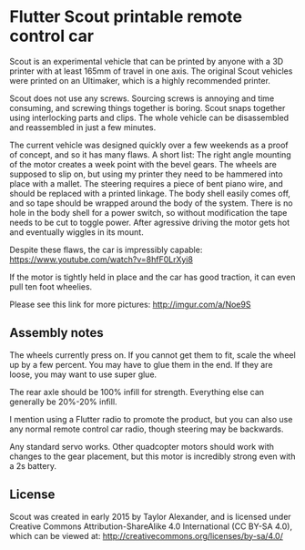 # Flutter Scout printable remote control car

Scout is an experimental vehicle that can be printed by anyone with a 3D printer with at least 165mm of travel in one axis. The original Scout vehicles were printed on an Ultimaker, which is a highly recommended printer.

Scout does not use any screws. Sourcing screws is annoying and time consuming, and screwing things together is boring. Scout snaps together using interlocking parts and clips. The whole vehicle can be disassembled and reassembled in just a few minutes.

The current vehicle was designed quickly over a few weekends as a proof of concept, and so it has many flaws. A short list:
The right angle mounting of the motor creates a week point with the bevel gears.
The wheels are supposed to slip on, but using my printer they need to be hammered into place with a mallet.
The steering requires a piece of bent piano wire, and should be replaced with a printed linkage.
The body shell easily comes off, and so tape should be wrapped around the body of the system.
There is no hole in the body shell for a power switch, so without modification the tape needs to be cut to toggle power.
After agressive driving the motor gets hot and eventually wiggles in its mount.

Despite these flaws, the car is impressibly capable:
https://www.youtube.com/watch?v=8hfF0LrXyi8

If the motor is tightly held in place and the car has good traction, it can even pull ten foot wheelies.

Please see this link for more pictures:
http://imgur.com/a/Noe9S

## Assembly notes

The wheels currently press on. If you cannot get them to fit, scale the wheel up by a few percent. You may have to glue them in the end. If they are loose, you may want to use super glue.

The rear axle should be 100% infill for strength. Everything else can generally be 20%-20% infill.

I mention using a Flutter radio to promote the product, but you can also use any normal remote control car radio, though steering may be backwards.

Any standard servo works. Other quadcopter motors should work with changes to the gear placement, but this motor is incredibly strong even with a 2s battery.


## License

Scout was created in early 2015 by Taylor Alexander, and is licensed under Creative Commons Attribution-ShareAlike 4.0 International (CC BY-SA 4.0), which can be viewed at: http://creativecommons.org/licenses/by-sa/4.0/
